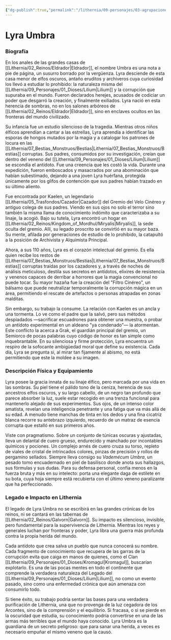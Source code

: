 ```yaml
---
{"dg-publish":true,"permalink":"/lithernia/09-personajes/03-agrupaciones/el-gremio-del-velo-cinereo/lyra-umbra/","tags":["lithernia","personajes","Gremio del Velo Cinéreo","alquimista","elfa"]}
---
```


# Lyra Umbra

### Biografía

En los anales de las grandes casas de [[Lithernia/02_Reinos/Eldrador\|Eldrador]], el nombre Umbra es una nota a pie de página, un susurro borrado por la vergüenza. Lyra desciende de esta casa menor de elfos oscuros, antaño eruditos y archiveros cuya curiosidad los llevó a estudiar lo prohibido: la naturaleza misma del [[Lithernia/09_Personajes/01_Dioses/Lilium\|Lilium]] y la corrupción que supuraba en el mundo. Fueron declarados herejes, acusados de codiciar un poder que desgarró la creación, y finalmente exiliados. Lyra nació en esta herencia de sombras, no en los salones arbóreos de [[Lithernia/02_Reinos/Eldrador\|Eldrador]], sino en enclaves ocultos en las fronteras del mundo civilizado.

Su infancia fue un estudio silencioso de la tragedia. Mientras otros niños élficos aprendían a cantar a las estrellas, Lyra aprendía a identificar las esporas de hongos mutados por la magia y a catalogar los patrones de locura en las [[Lithernia/07_Bestias_Monstruos/Bestias\|Lithernia/07_Bestias_Monstruos/Bestias]] corruptas. Sus padres, consumidos por su investigación, creían que dentro del veneno del [[Lithernia/09_Personajes/01_Dioses/Lilium\|Lilium]] se escondía el antídoto. Fue una creencia que les costó la vida. Durante una expedición, fueron emboscados y masacrados por una abominación que habían subestimado, dejando a una joven Lyra huérfana, protegida únicamente por los glifos de contención que sus padres habían trazado en su último aliento.

Fue encontrada por Kaelen, un legendario [[Lithernia/05_Trasfondos/Cazador\|Cazador]] del Gremio del Velo Cinéreo y antiguo colega de sus padres. Viendo en sus ojos no solo el terror sino también la misma llama de conocimiento indómito que caracterizaba a su linaje, la acogió. Bajo su tutela, Lyra encontró un hogar en [[Lithernia/02_Reinos/Kingdom_of_Mordhul/Miryalis\|Miryalis]], la sede oculta del gremio. Allí, su legado proscrito se convirtió en su mayor baza. Su mente, afilada por generaciones de estudio de lo prohibido, la catapultó a la posición de Archivista y Alquimista Principal.

Ahora, a sus 110 años, Lyra es el corazón intelectual del gremio. Es ella quien recibe los restos de [[Lithernia/07_Bestias_Monstruos/Bestias\|Lithernia/07_Bestias_Monstruos/Bestias]] corruptas traídas por los cazadores y, a través de noches de análisis meticuloso, destila sus secretos en antídotos, elixires de resistencia y venenos capaces de derribar a horrores que la magia convencional no puede tocar. Su mayor hazaña fue la creación del "Filtro Cinéreo", un bálsamo que puede neutralizar temporalmente la corrupción mágica en un área, permitiendo el rescate de artefactos o personas atrapadas en zonas malditas.

Sin embargo, su trabajo la consume. La relación con Kaelen es un ancla y una tormenta. Lo ve como el padre que la salvó, pero sus métodos despiadados —sacrificar escuadrones para obtener una muestra, o probar un antídoto experimental en un aldeano "ya condenado"— la atormentan. Este conflicto la acerca a Grak, el guardián principal del gremio, un Semiorco de pocas palabras cuyo código de honor es tan simple como inquebrantable. En su silenciosa y firme protección, Lyra encuentra un respiro de la sofocante ambigüedad moral que define su existencia. Cada día, Lyra se pregunta si, al mirar tan fijamente al abismo, no está permitiendo que este la moldee a su imagen.

### Descripción Física y Equipamiento

Lyra posee la gracia innata de su linaje élfico, pero marcada por una vida en las sombras. Su piel tiene el pálido tono de la ceniza, herencia de sus ancestros elfos oscuros, y su largo cabello, de un negro tan profundo que parece absorber la luz, suele estar recogido en una trenza funcional para mantenerlo alejado de sus experimentos. Sus ojos, de un intenso color amatista, revelan una inteligencia penetrante y una fatiga que va más allá de su edad. A menudo tiene manchas de tinta en los dedos y una fina cicatriz blanca recorre su antebrazo izquierdo, recuerdo de un matraz de esencia corrupta que estalló en sus primeros años.

Viste con pragmatismo. Sobre un conjunto de túnicas oscuras y ajustadas, lleva un delantal de cuero grueso, endurecido y manchado por incontables químicos y pociones. Un complejo arnés de cuero cruza su torso, repleto de viales de cristal de intrincados colores, pinzas de precisión y rollos de pergamino sellados. Siempre lleva consigo su *Vademécum Umbra*, un pesado tomo encuadernado en piel de basilisco donde anota sus hallazgos, sus fórmulas y sus dudas. Para su defensa personal, confía menos en la fuerza bruta y más en su intelecto: porta una elegante daga de estilete en su bota, cuya hoja siempre está recubierta con el último veneno paralizante que ha perfeccionado.

### Legado e Impacto en Lithernia

El legado de Lyra Umbra no se escribirá en las grandes crónicas de los reinos, ni se cantará en las tabernas de [[Lithernia/02_Reinos/Galvorn\|Galvorn]]. Su impacto es silencioso, invisible, pero fundamental para la supervivencia de Lithernia. Mientras los reyes y generales luchan por fronteras y poder, Lyra libra una guerra más profunda contra la propia herida del mundo.

Cada antídoto que crea salva un pueblo que nunca conocerá su nombre. Cada fragmento de conocimiento que recupera de las garras de la corrupción evita que caiga en manos de quienes, como el Clan [[Lithernia/09_Personajes/01_Dioses/Kromagul\|Kromagul]], buscarían explotarlo. Es una de las pocas mentes en todo el continente que comprende la verdadera naturaleza del Legado del [[Lithernia/09_Personajes/01_Dioses/Lilium\|Lilium]], no como un evento pasado, sino como una enfermedad crónica que aún amenaza con consumirlo todo.

Si tiene éxito, su trabajo podría sentar las bases para una verdadera purificación de Lithernia, una que no provenga de la luz cegadora de los Arcontes, sino de la comprensión y el equilibrio. Si fracasa, o si se pierde en la oscuridad que estudia, su conocimiento podría convertirse en una de las armas más terribles que el mundo haya conocido. Lyra Umbra es la guardiana de un secreto peligroso: que para sanar una herida, a veces es necesario empuñar el mismo veneno que la causó.